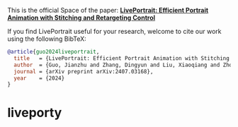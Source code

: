 This is the official Space of the paper: [**LivePortrait: Efficient Portrait Animation with Stitching and Retargeting Control**](https://arxiv.org/abs/2407.03168)

If you find LivePortrait useful for your research, welcome to cite our work using the following BibTeX:
```bibtex
@article{guo2024liveportrait,
  title   = {LivePortrait: Efficient Portrait Animation with Stitching and Retargeting Control},
  author  = {Guo, Jianzhu and Zhang, Dingyun and Liu, Xiaoqiang and Zhong, Zhizhou and Zhang, Yuan and Wan, Pengfei and Zhang, Di},
  journal = {arXiv preprint arXiv:2407.03168},
  year    = {2024}
}
```

# liveporty
